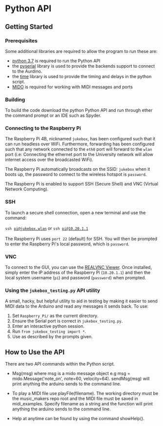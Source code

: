 # Python API

## Getting Started

### Prerequisites
Some additional libraries are required to allow the program to run these are:

- [python 3.7](https://www.python.org/downloads/release/python-370/) is required to run the Python API
- the [pyserial](https://pyserial.readthedocs.io/en/latest/pyserial.html) library is used to provide the backends support to connect to the Aurdino.
- the [time](https://docs.python.org/3/library/time.html#module-time) library is used to provide the timing and delays in the python script.
- [MIDO](https://mido.readthedocs.io/en/latest/#) is required for working with MIDI messages and ports

### Building
To build the code download the python Python API and run through ether the command prompt or an IDE such as Spyder.

### Connecting to the Raspberry Pi

The Raspberry Pi 4B, nicknamed <code>jukebox</code>, has been configured such that it can run headless over WiFi. Furthermore, forwarding has been configured such that any network connected to the <code>eth0</code> port will forward to the <code>wlan</code> port (i.e: Connecting the ethernet port to the University network will allow internet access over the broadcasted WiFi).

The Raspberry Pi automatically broadcasts on the SSID: <code>jukebox</code> when it boots up, the password to connect to the wireless hotspot is <code>password</code>.

The Raspberry Pi is enabled to support SSH (Secure Shell) and VNC (Virtual Network Computing).

### SSH

To launch a secure shell connection, open a new terminal and use the command:
<br></br>
<code>ssh pi@jukebox.wlan</code> or <code>ssh pi@10.20.1.1</code>
<br></br>
The Raspberry Pi uses <code>port 22</code> (default) for SSH. You will then be prompted to enter the Raspberry Pi's local password, which is <code>password</code>. 

### VNC

To connect to the GUI, you can use the <a href="https://www.realvnc.com/en/connect/download/viewer/">REALVNC Viewer</a>. Once installed, simply enter the IP address of the Raspberry Pi (<code>10.20.1.1</code>) and then the local system username (<code>pi</code>) and password (<code>password</code>) when prompted.


### Using the `jukebox_testing.py` API utility

A small, hacky, but helpful utility to aid in testing by making it easier to send MIDI data to the Arduino and read any messages it sends back. To use:
1. Set `Raspberry_Pi/` as the current directory.
2. Ensure the Serial port is correct in `jukebox_testing.py`.
3. Enter an interactive python session.
4. Run `from jukebox_testing import *`.
5. Use as described by the prompts given.

## How to Use the API  
 There are two API commands within the Python script. 
 -  Msg(msg) where msg is a mido message object e.g msg = mido.Message('note_on', note=60, velocity=64). sendMsg(msg) will print anything the arduino sends to the command line.

- To play a MIDI file use playFile(filename). The working directory must  be the music_makers repo root and the MIDI file must be saved in  midi_examples. Specify filename as a string and the function will print anything the arduino sends to the command line.

- Help at anytime can be found by using the command showHelp().


